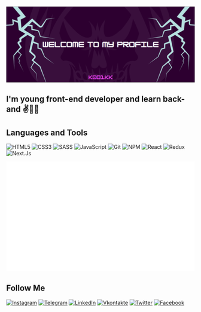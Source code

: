 [![Header](https://github.com/k0d1kk/k0d1kk/blob/main/assets/header-bg-png.png)](https://www.instagram.com/k0d1kk/)

## I'm young front-end developer and learn back-and ✌️👨‍💻

## Languages and Tools

![HTML5](https://img.shields.io/badge/-HTML5-090909?style=for-the-badge&logo=html5)
![CSS3](https://img.shields.io/badge/-CSS3-090909?style=for-the-badge&logo=css3&logoColor=254ce0)
![SASS](https://img.shields.io/badge/-SASS-090909?style=for-the-badge&logo=SASS)
![JavaScript](https://img.shields.io/badge/-JavaScript-090909?style=for-the-badge&logo=JavaScript)
![Git](https://img.shields.io/badge/-Git-090909?style=for-the-badge&logo=Git)
![NPM](https://img.shields.io/badge/-NPM-090909?style=for-the-badge&logo=NPM)
![React](https://img.shields.io/badge/-React-090909?style=for-the-badge&logo=React)
![Redux](https://img.shields.io/badge/-Redux-090909?style=for-the-badge&logo=Redux&logoColor=7247b5)
![Next.Js](https://img.shields.io/badge/-Next.Js-090909?style=for-the-badge&logo=Next.js)

<!-- ![Figma](https://img.shields.io/badge/-Figma-090909?style=for-the-badge&logo=Figma) -->

![Languages](https://github.com/k0d1kk/k0d1kk/blob/main/assets/languages.svg)

## Follow Me

[![Instagram](https://img.shields.io/badge/-Instagram-090909?style=for-the-badge&logo=Instagram)](https://www.instagram.com/k0d1kk/)
[![Telegram](https://img.shields.io/badge/-Telegram-090909?style=for-the-badge&logo=Telegram)](https://t.me/k0d1kk)
[![LinkedIn](https://img.shields.io/badge/-LinkedIn-090909?style=for-the-badge&logo=LinkedIn&logoColor=007bb6)](https://www.linkedin.com/in/%D0%B4%D0%B0%D0%BD%D0%B8%D0%B8%D0%BB-%D0%BF%D0%BE%D0%B3%D0%BE%D1%80%D0%B5%D0%BB%D1%8C%D1%81%D0%BA%D0%B8%D0%B9-35a410266/)
[![Vkontakte](https://img.shields.io/badge/-Vkontakte-090909?style=for-the-badge&logo=vk&logoColor=4f7db3)](http://vk.com/k0d1kk)
[![Twitter](https://img.shields.io/badge/-Twitter-090909?style=for-the-badge&logo=Twitter)](https://twitter.com/k0d1kk)
[![Facebook](https://img.shields.io/badge/-Facebook-090909?style=for-the-badge&logo=Facebook)](https://www.facebook.com/profile.php?id=100079926684355)

